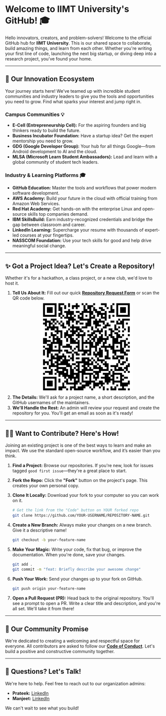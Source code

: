 
# Welcome to IIMT University's GitHub! 🎓

Hello innovators, creators, and problem-solvers! Welcome to the official GitHub hub for **IIMT University**. This is our shared space to collaborate, build amazing things, and learn from each other. Whether you're writing your first line of code, launching the next big startup, or diving deep into a research project, you’ve found your home.

---

## 🚀 Our Innovation Ecosystem

Your journey starts here! We've teamed up with incredible student communities and industry leaders to give you the tools and opportunities you need to grow. Find what sparks your interest and jump right in.

### Campus Communities 💡
* **E-Cell (Entrepreneurship Cell):** For the aspiring founders and big thinkers ready to build the future.
* **Business Incubator Foundation:** Have a startup idea? Get the expert mentorship you need to grow.
* **GDG (Google Developer Group):** Your hub for all things Google—from Android development to AI and the cloud.
* **MLSA (Microsoft Learn Student Ambassadors):** Lead and learn with a global community of student tech leaders.

### Industry & Learning Platforms 🎓
* **GitHub Education:** Master the tools and workflows that power modern software development.
* **AWS Academy:** Build your future in the cloud with official training from Amazon Web Services.
* **Red Hat Academy:** Get hands-on with the enterprise Linux and open-source skills top companies demand.
* **IBM SkillsBuild:** Earn industry-recognized credentials and bridge the gap between classroom and career.
* **LinkedIn Learning:** Supercharge your resume with thousands of expert-led courses at your fingertips.
* **NASSCOM Foundation:** Use your tech skills for good and help drive meaningful social change.

---

## ✨ Got a Project Idea? Let's Create a Repository!

Whether it's for a hackathon, a class project, or a new club, we'd love to host it.

1.  **Tell Us About It:** Fill out our quick **[Repository Request Form](https://forms.cloud.microsoft/r/Rg7FkYQiJa)** or scan the QR code below.
    <center><img src="QRCODE.png" height="300px" style="border-radius: 20px;"></center>
2.  **The Details:** We'll ask for a project name, a short description, and the GitHub usernames of the maintainers.
3.  **We'll Handle the Rest:** An admin will review your request and create the repository for you. You'll get an email as soon as it's ready!

---

## 👨‍💻 Want to Contribute? Here's How!

Joining an existing project is one of the best ways to learn and make an impact. We use the standard open-source workflow, and it’s easier than you think.

1.  **Find a Project:** Browse our repositories. If you're new, look for issues tagged `good first issue`—they're a great place to start.

2.  **Fork the Repo:** Click the **"Fork"** button on the project's page. This creates your own personal copy. 

3.  **Clone It Locally:** Download your fork to your computer so you can work on it.
    ```bash
    # Get the link from the "Code" button on YOUR forked repo
    git clone https://github.com/YOUR-USERNAME/REPOSITORY-NAME.git
    ```
4.  **Create a New Branch:** Always make your changes on a new branch. Give it a descriptive name!
    ```bash
    git checkout -b your-feature-name
    ```
5.  **Make Your Magic:** Write your code, fix that bug, or improve the documentation. When you're done, save your changes.
    ```bash
    git add .
    git commit -m "feat: Briefly describe your awesome change"
    ```
6.  **Push Your Work:** Send your changes up to your fork on GitHub.
    ```bash
    git push origin your-feature-name
    ```
7.  **Open a Pull Request (PR):** Head back to the original repository. You'll see a prompt to open a PR. Write a clear title and description, and you're all set. We'll take it from there!

---

## 📜 Our Community Promise

We're dedicated to creating a welcoming and respectful space for everyone. All contributors are asked to follow our **[Code of Conduct](link-to-your-code-of-conduct-file)**. Let's build a positive and constructive community together.

---

## 💬 Questions? Let's Talk!

We're here to help. Feel free to reach out to our organization admins:

* **Prateek:** [LinkedIn](https://www.linkedin.com/in/prateek-kv-613822281/)
* **Manjeet:** [LinkedIn](https://www.linkedin.com/in/manjeetjay/)

We can't wait to see what you build!